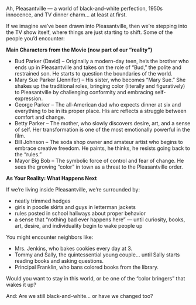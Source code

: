 Ah, Pleasantville — a world of black\-and\-white perfection, 1950s innocence, and TV dinner charm… at least at first\.

If we imagine we’ve been drawn into Pleasantville, then we’re stepping into the TV show itself, where things are just starting to shift\. Some of the people you’d encounter:

__Main Characters from the Movie \(now part of our “reality”\)__

- Bud Parker \(David\) – Originally a modern\-day teen, he’s the brother who ends up in Pleasantville and takes on the role of “Bud,” the polite and restrained son\. He starts to question the boundaries of the world\.
- Mary Sue Parker \(Jennifer\) – His sister, who becomes “Mary Sue\.” She shakes up the traditional roles, bringing color \(literally and figuratively\) to Pleasantville by challenging conformity and embracing self\-expression\.
- George Parker – The all\-American dad who expects dinner at six and everything to be in its proper place\. His arc reflects a struggle between comfort and change\.
- Betty Parker – The mother, who slowly discovers desire, art, and a sense of self\. Her transformation is one of the most emotionally powerful in the film\.
- Bill Johnson – The soda shop owner and amateur artist who begins to embrace creative freedom\. He paints, he thinks, he resists going back to the “rules\.”
- Mayor Big Bob – The symbolic force of control and fear of change\. He sees the growing “color” in town as a threat to the Pleasantville order\.

__As Your Reality: What Happens Next__

If we’re living inside Pleasantville, we’re surrounded by:

- neatly trimmed hedges
- girls in poodle skirts and guys in letterman jackets
- rules posted in school hallways about proper behavior
- a sense that “nothing bad ever happens here” — until curiosity, books, art, desire, and individuality begin to wake people up

You might encounter neighbors like:

- Mrs\. Jenkins, who bakes cookies every day at 3\.
- Tommy and Sally, the quintessential young couple… until Sally starts reading books and asking questions\.
- Principal Franklin, who bans colored books from the library\.

Would you want to stay in this world, or be one of the “color bringers” that wakes it up?

And: Are we still black\-and\-white… or have we changed too?
